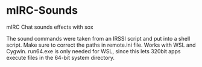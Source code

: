 # mIRC-Sounds
mIRC Chat sounds effects with sox

The sound commands were taken from an IRSSI script and
put into a shell script. Make sure to correct the paths
in remote.ini file. Works with WSL and Cygwin. run64.exe
is only needed for WSL, since this lets 320bit apps execute
files in the 64-bit system directory.
